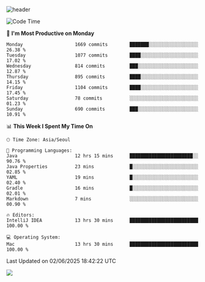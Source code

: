 ![header](https://capsule-render.vercel.app/api?type=Egg&color=timeAuto&height=300&section=header&text=PoPo&fontSize=90&animation=fadeIn)

  <!--START_SECTION:waka-->
![Code Time](http://img.shields.io/badge/Code%20Time-2%2C738%20hrs%2042%20mins-blue)

📅 **I'm Most Productive on Monday** 

```text
Monday                   1669 commits        ███████░░░░░░░░░░░░░░░░░░   26.38 % 
Tuesday                  1077 commits        ████░░░░░░░░░░░░░░░░░░░░░   17.02 % 
Wednesday                814 commits         ███░░░░░░░░░░░░░░░░░░░░░░   12.87 % 
Thursday                 895 commits         ████░░░░░░░░░░░░░░░░░░░░░   14.15 % 
Friday                   1104 commits        ████░░░░░░░░░░░░░░░░░░░░░   17.45 % 
Saturday                 78 commits          ░░░░░░░░░░░░░░░░░░░░░░░░░   01.23 % 
Sunday                   690 commits         ███░░░░░░░░░░░░░░░░░░░░░░   10.91 % 
```


📊 **This Week I Spent My Time On** 

```text
🕑︎ Time Zone: Asia/Seoul

💬 Programming Languages: 
Java                     12 hrs 15 mins      ███████████████████████░░   90.76 % 
Java Properties          23 mins             █░░░░░░░░░░░░░░░░░░░░░░░░   02.85 % 
YAML                     19 mins             █░░░░░░░░░░░░░░░░░░░░░░░░   02.40 % 
Gradle                   16 mins             █░░░░░░░░░░░░░░░░░░░░░░░░   02.01 % 
Markdown                 7 mins              ░░░░░░░░░░░░░░░░░░░░░░░░░   00.90 % 

🔥 Editors: 
IntelliJ IDEA            13 hrs 30 mins      █████████████████████████   100.00 % 

💻 Operating System: 
Mac                      13 hrs 30 mins      █████████████████████████   100.00 % 
```


 Last Updated on 02/06/2025 18:42:22 UTC
<!--END_SECTION:waka-->



<img src="https://capsule-render.vercel.app/api?type=Egg&color=timeAuto&height=300&section=footer&text=PoPo&fontSize=90&animation=fadeIn&reversal=true" />
